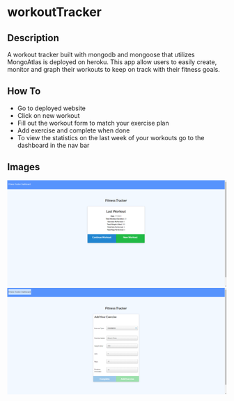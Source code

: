 # workoutTracker

## Description

A workout tracker built with mongodb and mongoose that utilizes MongoAtlas is deployed on heroku. This app allow users to easily create, monitor and graph their workouts to keep on track with their fitness goals.

## How To
- Go to deployed website
- Click on new workout
- Fill out the workout form to match your exercise plan
- Add exercise and complete when done
- To view the statistics on the last week of your workouts go to the dashboard in the nav bar

## Images

![screenshot of deployed site](exampPics\workoutTrackerPicture.PNG)
![screenshot of deployed site](exampPics\workoutTrackerPicture2.PNG)
